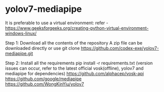 # yolov7-mediapipe

It is preferable to use a virtual environment:
refer - https://www.geeksforgeeks.org/creating-python-virtual-environment-windows-linux/

Step 1: Download all the contents of the repository
A zip file can be downloaded directly or use git clone https://github.com/codex-exe/yolov7-mediapipe.git

Step 2: Install all the requirements
pip install -r requirements.txt
(version issues can occur, refer to the latest official vosk(offline), yolov7 and mediapipe for dependencies)
https://github.com/alphacep/vosk-api
https://github.com/google/mediapipe
https://github.com/WongKinYiu/yolov7

